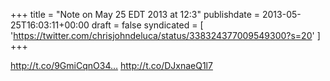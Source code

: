 +++
title = "Note on May 25 EDT 2013 at 12:3"
publishdate = 2013-05-25T16:03:11+00:00
draft = false
syndicated = [ 'https://twitter.com/chrisjohndeluca/status/338324377009549300?s=20' ]
+++

http://t.co/9GmiCqnO34… http://t.co/DJxnaeQ1l7
